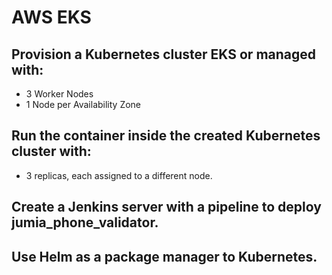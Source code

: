 # AWS EKS
## Provision a Kubernetes cluster EKS or managed with: 
  - 3 Worker Nodes
  - 1 Node per Availability Zone
## Run the container inside the created Kubernetes cluster with: 
  - 3 replicas, each assigned to a different node.
##  Create a Jenkins server with a pipeline to deploy jumia_phone_validator.
##  Use Helm as a package manager to Kubernetes.